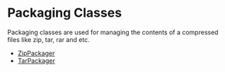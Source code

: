 # Packaging Classes

Packaging classes are used for managing the contents of a compressed files like zip, tar, rar and etc.

- [ZipPackager](https://github.com/allanchua101/ipynta/blob/main/docs/packaging/ZipPackager.md)
- [TarPackager](https://github.com/allanchua101/ipynta/blob/main/docs/packaging/TarPackager.md)
